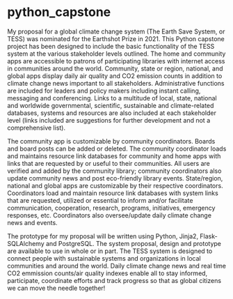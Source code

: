 # python_capstone
My proposal for a global climate change system (The Earth Save System, or TESS) was nominated for the Earthshot Prize in 2021. This Python capstone project has been designed to include the basic functionality of the TESS system at the various stakeholder levels outlined. The home and community apps are accessible to patrons of participating libraries with internet access in communities around the world. Community, state or region, national, and global apps display daily air quality and CO2 emission counts in addition to climate change news important to all stakeholders. Administrative functions are included for leaders and policy makers including instant calling,  messaging and conferencing. Links to a multitude of local, state, national and worldwide governmental, scientific, sustainable and climate-related databases, systems and resources are also included at each stakeholder level (links included are suggestions for further development and not a comprehensive list).

The community app is customizable by community coordinators. Boards and board posts can be added or deleted. The community coordinator loads and maintains resource link databases for community and home apps with links that are requested by or useful to their communities. All users are verified and added by the community library; community coordinators also update community news and post eco-friendly library events. State/region, national and global apps are customizable by their respective coordinators. Coordinators load and maintain resource link databases with system links that are requested, utilized or essential to inform and/or facilitate communication, cooperation, research, programs, initiatives, emergency responses, etc. Coordinators also oversee/update daily climate change news and events.

The prototype for my proposal will be written using Python, Jinja2, Flask-SQLAlchemy and PostgreSQL. The system proposal, design and prototype are available to use in whole or in part. The TESS system is designed to connect people with sustainable systems and organizations in local communities and around the world. Daily climate change news and real time CO2 emmission counts/air quality indexes enable all to stay informed, participate, coordinate efforts and track progress so that as global citizens we can move the needle together!
